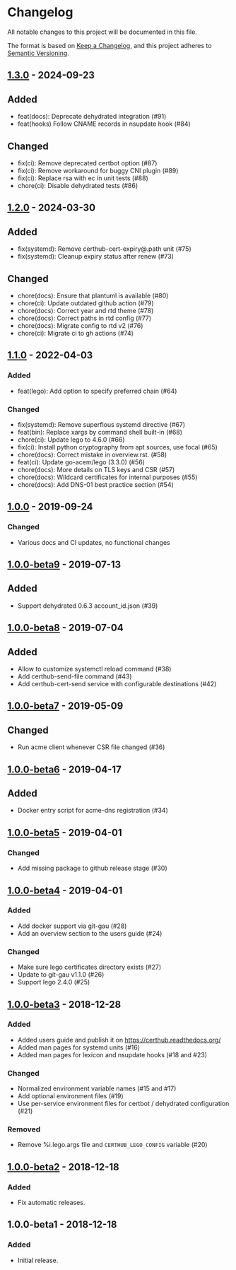 # Changelog
All notable changes to this project will be documented in this file.

The format is based on [Keep a Changelog](https://keepachangelog.com/en/1.0.0/),
and this project adheres to [Semantic Versioning](https://semver.org/spec/v2.0.0.html).

## [1.3.0] - 2024-09-23

## Added
- feat(docs): Deprecate dehydrated integration (#91)
- feat(hooks) Follow CNAME records in nsupdate hook (#84)

## Changed
- fix(ci): Remove deprecated certbot option (#87)
- fix(ci): Remove workaround for buggy CNI plugin (#89)
- fix(ci): Replace rsa with ec in unit tests (#88)
- chore(ci): Disable dehydrated tests (#86)

## [1.2.0] - 2024-03-30

## Added
- fix(systemd): Remove certhub-cert-expiry@.path unit (#75)
- fix(systemd): Cleanup expiry status after renew (#73)

## Changed
- chore(docs): Ensure that plantuml is available (#80)
- chore(ci): Update outdated github action (#79)
- chore(docs): Correct year and rtd theme (#78)
- chore(docs): Correct paths in rtd config (#77)
- chore(docs): Migrate config to rtd v2 (#76)
- chore(ci):  Migrate ci to gh actions (#74)

## [1.1.0] - 2022-04-03

### Added
- feat(lego): Add option to specify preferred chain (#64)

### Changed
- fix(systemd): Remove superflous systemd directive (#67)
- feat(bin): Replace xargs by command shell built-in (#68)
- chore(ci): Update lego to 4.6.0 (#66)
- fix(ci): Install python cryptography from apt sources, use focal (#65)
- chore(docs): Correct mistake in overview.rst. (#58)
- feat(ci): Update go-acem/lego (3.3.0) (#56)
- chore(docs): More details on TLS keys and CSR (#57)
- chore(docs): Wildcard certificates for internal purposes (#55)
- chore(docs): Add DNS-01 best practice section (#54)

## [1.0.0] - 2019-09-24

### Changed
- Various docs and CI updates, no functional changes

## [1.0.0-beta9] - 2019-07-13

## Added
- Support dehydrated 0.6.3 account\_id.json (#39)

## [1.0.0-beta8] - 2019-07-04

## Added
- Allow to customize systemctl reload command (#38)
- Add certhub-send-file command (#43)
- Add certhub-cert-send service with configurable destinations (#42)

## [1.0.0-beta7] - 2019-05-09
## Changed
- Run acme client whenever CSR file changed (#36)

## [1.0.0-beta6] - 2019-04-17
## Added
- Docker entry script for acme-dns registration (#34)

## [1.0.0-beta5] - 2019-04-01
### Changed
- Add missing package to github release stage (#30)

## [1.0.0-beta4] - 2019-04-01
### Added
- Add docker support via git-gau (#28)
- Add an overview section to the users guide (#24)

### Changed
- Make sure lego certificates directory exists (#27)
- Update to git-gau v1.1.0 (#26)
- Support lego 2.4.0 (#25)

## [1.0.0-beta3] - 2018-12-28
### Added
- Added users guide and publish it on https://certhub.readthedocs.org/
- Added man pages for systemd units (#16)
- Added man pages for lexicon and nsupdate hooks (#18 and #23)

### Changed
- Normalized environment variable names (#15 and #17)
- Add optional environment files (#19)
- Use per-service environment files for certbot / dehydrated configuration (#21)

### Removed
- Remove %i.lego.args file and `CERTHUB_LEGO_CONFIG` variable (#20)

## [1.0.0-beta2] - 2018-12-18
### Added
- Fix automatic releases.

## 1.0.0-beta1 - 2018-12-18
### Added
- Initial release.

[Unreleased]: https://github.com/certhub/certhub/compare/v1.3.0...HEAD
[1.3.0]: https://github.com/certhub/certhub/compare/v1.2.0...v1.3.0
[1.2.0]: https://github.com/certhub/certhub/compare/v1.1.0...v1.2.0
[1.1.0]: https://github.com/certhub/certhub/compare/v1.0.0...v1.1.0
[1.0.0]: https://github.com/certhub/certhub/compare/v1.0.0-beta9...v1.0.0
[1.0.0-beta9]: https://github.com/certhub/certhub/compare/v1.0.0-beta8...v1.0.0-beta9
[1.0.0-beta8]: https://github.com/certhub/certhub/compare/v1.0.0-beta7...v1.0.0-beta8
[1.0.0-beta7]: https://github.com/certhub/certhub/compare/v1.0.0-beta6...v1.0.0-beta7
[1.0.0-beta6]: https://github.com/certhub/certhub/compare/v1.0.0-beta5...v1.0.0-beta6
[1.0.0-beta5]: https://github.com/certhub/certhub/compare/v1.0.0-beta4...v1.0.0-beta5
[1.0.0-beta4]: https://github.com/certhub/certhub/compare/v1.0.0-beta3...v1.0.0-beta4
[1.0.0-beta3]: https://github.com/certhub/certhub/compare/v1.0.0-beta2...v1.0.0-beta3
[1.0.0-beta2]: https://github.com/certhub/certhub/compare/v1.0.0-beta1...v1.0.0-beta2
